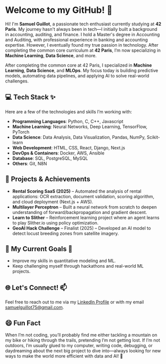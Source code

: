 # Welcome to my GitHub! 👋

Hi! I'm **Samuel Guillot**, a passionate tech enthusiast currently studying at **42 Paris**. My journey hasn't always been in tech—I initially built a background in accounting, auditing, and finance. I hold a Master's degree in Accounting and Auditing, with professional experience in banking and accounting expertise. However, I eventually found my true passion in technology. After completing the common core curriculum at **42 Paris**, I’m now specializing in **Machine Learning**, **Data Science**, and more.

After completing the common core at 42 Paris, I specialized in **Machine Learning**, **Data Science**, and **MLOps**. My focus today is building predictive models, automating data pipelines, and applying AI to solve real-world challenges.

## 💻 Tech Stack ✨
Here are a few of the technologies and skills I’m working with:
- **Programming Languages**: Python, C, C++, Javascript
- **Machine Learning**: Neural Networks, Deep Learning, TensorFlow, PyTorch
- **Data Science**: Data Analysis, Data Visualization, Pandas, NumPy, Scikit-learn
- **Web Development**: HTML, CSS, React, Django, Next.js
- **DevOps & Containers**: Docker, AWS, Ansible
- **Database**: SQL, PostgreSQL, MySQL
- **Others**: Git, N8N

## 🚀 Projects & Achievements
- **Rental Scoring SaaS (2025)** – Automated the analysis of rental applications: OCR extraction, document validation, scoring algorithm, and cloud deployment (Next.js + AWS).
- **Multilayer Perceptron** – Built a neural network from scratch to deepen understanding of forward/backpropagation and gradient descent.
- **Learn to Slither** – Reinforcement learning project where an agent learns to play Slither.io using policy optimization.
- **GeoAI Hack Challenge** – Finalist (2025) – Developed an AI model to detect locust breeding zones from satellite imagery.

## 🎯 My Current Goals 🔭
- Improve my skills in quantitative modeling and ML.
- Keep challenging myself through hackathons and real-world ML projects.

## 🌐 Let's Connect! 📫
Feel free to reach out to me via my [LinkedIn Profile](https://www.linkedin.com/in/samuel-guillot-b0188868/) or with my email <samuelguillot75@gmail.com>.

## 😄 Fun Fact
When I’m not coding, you’ll probably find me either tackling a mountain on my bike or hiking through the trails, pretending I’m not getting lost. If I’m not outdoors, I’m usually glued to my computer, writing code, debugging, or daydreaming about the next big project to dive into—always looking for new ways to make the world more efficient with data and AI! 🚀
